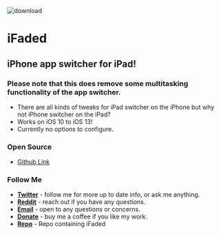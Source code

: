 ![download](https://i.ibb.co/41HzxqX/banner.png)


# iFaded
## iPhone app switcher for iPad!
### Please note that this does remove some multitasking functionality of the app switcher.
* There are all kinds of tweaks for iPad switcher on the iPhone but why not iPhone switcher on the iPad?
* Works on iOS 10 to iOS 13!
* Currently no options to configure.

### Open Source
* [Github Link](https://github.com/nahtedetihw/iFaded)


### Follow Me
* [**Twitter**](https://twitter.com/ethanwhited) - follow me for more up to date info, or ask me anything.
* [**Reddit**](https://www.reddit.com/user/Nahtedetihw) - reach out if you have any questions.
* [**Email**](mailto:ethanwhited2208@gmail.com) - open to any questions or concerns.
* [**Donate**](https://paypal.me/nahtdetihw) - buy me a coffee if you like my work.
* [**Repo**](https://repo.twickd.com) - Repo containing iFaded
